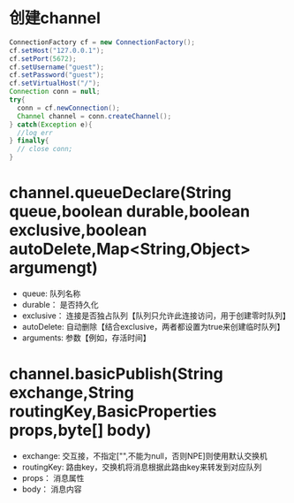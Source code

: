 # 创建channel
```java
ConnectionFactory cf = new ConnectionFactory();
cf.setHost("127.0.0.1");
cf.setPort(5672);
cf.setUsername("guest");
cf.setPassword("guest");
cf.setVirtualHost("/");
Connection conn = null;
try{
  conn = cf.newConnection();
  Channel channel = conn.createChannel();
} catch(Exception e){
  //log err
} finally{
  // close conn;
}
```
# channel.queueDeclare(String queue,boolean durable,boolean exclusive,boolean autoDelete,Map<String,Object> argumengt)
- queue: 队列名称
- durable： 是否持久化
- exclusive： 连接是否独占队列【队列只允许此连接访问，用于创建零时队列】
- autoDelete: 自动删除【结合exclusive，两者都设置为true来创建临时队列】
- arguments: 参数【例如，存活时间】
# channel.basicPublish(String exchange,String routingKey,BasicProperties props,byte[] body)
- exchange: 交互接，不指定["",不能为null，否则NPE]则使用默认交换机
- routingKey: 路由key，交换机将消息根据此路由key来转发到对应队列
- props： 消息属性
- body： 消息内容
